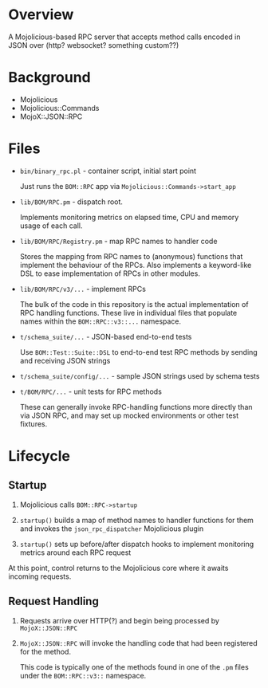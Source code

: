 # Overview

A Mojolicious-based RPC server that accepts method calls encoded in JSON over (http? websocket? something custom??)


# Background

 * Mojolicious
 * Mojolicious::Commands
 * MojoX::JSON::RPC


# Files

 * `bin/binary_rpc.pl` - container script, initial start point

   Just runs the `BOM::RPC` app via `Mojolicious::Commands->start_app`

 * `lib/BOM/RPC.pm` - dispatch root.

   Implements monitoring metrics on elapsed time, CPU and memory usage of each call.

 * `lib/BOM/RPC/Registry.pm` - map RPC names to handler code

   Stores the mapping from RPC names to (anonymous) functions that implement the behaviour of the RPCs.
   Also implements a keyword-like DSL to ease implementation of RPCs in other modules.

 * `lib/BOM/RPC/v3/...` - implement RPCs

   The bulk of the code in this repository is the actual implementation of RPC handling functions.
   These live in individual files that populate names within the `BOM::RPC::v3::...` namespace.

 * `t/schema_suite/...` - JSON-based end-to-end tests

   Use `BOM::Test::Suite::DSL` to end-to-end test RPC methods by sending and receiving JSON strings

 * `t/schema_suite/config/...` - sample JSON strings used by schema tests

 * `t/BOM/RPC/...` - unit tests for RPC methods

   These can generally invoke RPC-handling functions more directly than via JSON RPC, and may set up mocked environments or other test fixtures.


# Lifecycle

## Startup

 1. Mojolicious calls `BOM::RPC->startup`

 2. `startup()` builds a map of method names to handler functions for them and invokes the `json_rpc_dispatcher` Mojolicious plugin

 3. `startup()` sets up before/after dispatch hooks to implement monitoring metrics around each RPC request

At this point, control returns to the Mojolicious core where it awaits incoming requests.


## Request Handling

 1. Requests arrive over HTTP(?) and begin being processed by `MojoX::JSON::RPC`

 2. `MojoX::JSON::RPC` will invoke the handling code that had been registered for the method.

    This code is typically one of the methods found in one of the `.pm` files under the `BOM::RPC::v3::` namespace.

